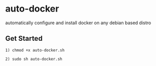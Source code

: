 # auto-docker
automatically configure and install docker on any debian based distro 

## Get Started 
```
1) chmod +x auto-docker.sh
```

```
2) sudo sh auto-docker.sh
```
